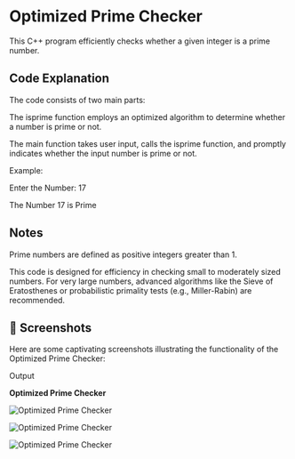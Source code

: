 # Optimized Prime Checker

This C++ program efficiently checks whether a given integer is a prime number.

## Code Explanation
The code consists of two main parts:

The isprime function employs an optimized algorithm to determine whether a number is prime or not.

The main function takes user input, calls the isprime function, and promptly indicates whether the input number is prime or not.

Example:

Enter the Number: 17

The Number 17 is Prime

## Notes
Prime numbers are defined as positive integers greater than 1.

This code is designed for efficiency in checking small to moderately sized numbers. For very large numbers, advanced algorithms like the Sieve of Eratosthenes or probabilistic primality tests (e.g., Miller-Rabin) are recommended.

## 📸 Screenshots
Here are some captivating screenshots illustrating the functionality of the Optimized Prime Checker:

Output

**Optimized Prime Checker**

![Optimized Prime Checker](https://github.com/Jayesh-JainX/Prime_Numbers/assets/103871719/1585366d-93a1-433a-a173-137e7031a963)

![Optimized Prime Checker](https://github.com/Jayesh-JainX/Prime_Numbers/assets/103871719/27887dc9-11b9-41e7-902a-c723819bb91b)

![Optimized Prime Checker](https://github.com/Jayesh-JainX/Prime_Numbers/assets/103871719/a9248dc9-9b38-4c61-b56b-893bf20ae833)
